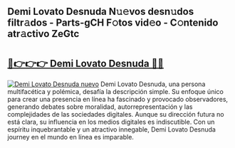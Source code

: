 ## Demi Lovato Desnuda N𝚞𝚎vos desn𝚞dos filtr𝚊dos - Parts-gCH F𝚘tos vid𝚎o - C𝚘ntenido atr𝚊ctivo ZeGtc

# <h2><a href="http://mb56es.tromn.icu/?c=Demi+Lovato+Desnuda">🔗👉👉👉 Demi Lovato Desnuda 🔗🔗</a></h2>

[![Demi Lovato Desnuda nuevo](https://i.imgur.com/pEAQMta.gif)](http://mb56es.tromn.icu/?c=Demi+Lovato+Desnuda)
Demi Lovato Desnuda, una persona multifacética y polémica, desafía la descripción simple. Su enfoque único para crear una presencia en línea ha fascinado y provocado observadores, generando debates sobre moralidad, autorrepresentación y las complejidades de las sociedades digitales. Aunque su dirección futura no está clara, su influencia en los medios digitales es indiscutible. Con un espíritu inquebrantable y un atractivo innegable, Demi Lovato Desnuda journey en el mundo en línea es imparable.

